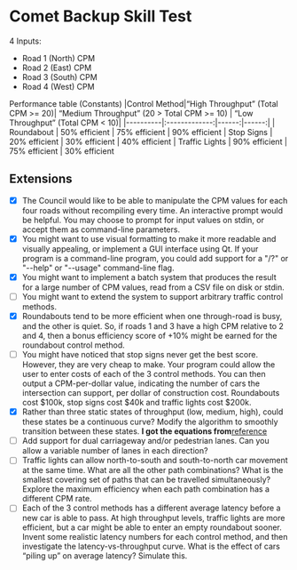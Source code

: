 # Comet Backup Skill Test

4 Inputs:

-   Road 1 (North) CPM
-   Road 2 (East) CPM
-   Road 3 (South) CPM
-   Road 4 (West) CPM

Performance table (Constants)
|Control Method|“High Throughput” (Total CPM >= 20)| “Medium Throughput” (20 > Total CPM >= 10) | “Low Throughput” (Total CPM < 10)|
|----------|:-------------:|------:|------:|
| Roundabout | 50% efficient | 75% efficient | 90% efficient
| Stop Signs | 20% efficient | 30% efficient | 40% efficient
| Traffic Lights | 90% efficient | 75% efficient | 30% efficient

## Extensions
- [x] The Council would like to be able to manipulate the CPM values for each four roads without recompiling every time. An interactive prompt would be helpful. You may choose to prompt for input values on stdin, or accept them as command-line parameters.
- [x] You might want to use visual formatting to make it more readable and visually appealing, or implement a GUI interface using Qt. If your program is a command-line program, you could add support for a "/?" or "--help" or "--usage" command-line flag.
- [x] You might want to implement a batch system that produces the result for a large number of CPM values, read from a CSV file on disk or stdin.
- [ ] You might want to extend the system to support arbitrary traffic control methods.
- [x] Roundabouts tend to be more efficient when one through-road is busy, and the other is
quiet. So, if roads 1 and 3 have a high CPM relative to 2 and 4, then a bonus efficiency score
of +10% might be earned for the roundabout control method.
- [ ] You might have noticed that stop signs never get the best score. However, they are very
cheap to make. Your program could allow the user to enter costs of each of the 3 control methods. You can then output a CPM-per-dollar value, indicating the number of cars the intersection can support, per dollar of construction cost. Roundabouts cost $100k, stop signs cost $40k and traffic lights cost $200k.
- [x] Rather than three static states of throughput (low, medium, high), could these states be a continuous curve? Modify the algorithm to smoothly transition between these states. **I got the equations from**[reference](https://www.mathcelebrity.com/3ptquad.php?p1=10%2C0.9&p2=15%2C0.75&p3=20%2C0.50&pl=Calculate+Equation)
- [ ] Add support for dual carriageway and/or pedestrian lanes. Can you allow a variable number of lanes in each direction?
- [ ] Traffic lights can allow north-to-south and south-to-north car movement at the same time. What are all the other path combinations? What is the smallest covering set of paths that can be travelled simultaneously? Explore the maximum efficiency when each path combination has a different CPM rate.
- [ ] Each of the 3 control methods has a different average latency before a new car is able to pass. At high throughput levels, traffic lights are more efficient, but a car might be able to
enter an empty roundabout sooner. Invent some realistic latency numbers for each control method, and then investigate the latency-vs-throughput curve. What is the effect of cars “piling up” on average latency? Simulate this.